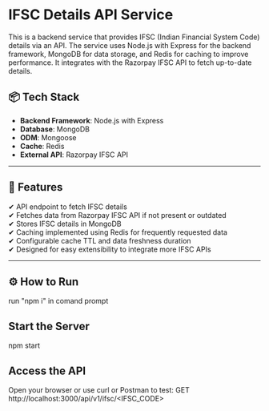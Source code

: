 # IFSC Details API Service

This is a backend service that provides IFSC (Indian Financial System Code) details via an API. The service uses Node.js with Express for the backend framework, MongoDB for data storage, and Redis for caching to improve performance. It integrates with the Razorpay IFSC API to fetch up-to-date details.

## 📦 Tech Stack

- **Backend Framework**: Node.js with Express
- **Database**: MongoDB
- **ODM**: Mongoose
- **Cache**: Redis
- **External API**: Razorpay IFSC API

---

## 🚀 Features

✔ API endpoint to fetch IFSC details  
✔ Fetches data from Razorpay IFSC API if not present or outdated  
✔ Stores IFSC details in MongoDB  
✔ Caching implemented using Redis for frequently requested data  
✔ Configurable cache TTL and data freshness duration  
✔ Designed for easy extensibility to integrate more IFSC APIs  

---


## ⚙️ How to Run


run "npm i" in comand prompt

## Start the Server
   
npm start

## Access the API
Open your browser or use curl or Postman to test:
GET http://localhost:3000/api/v1/ifsc/<IFSC_CODE>


